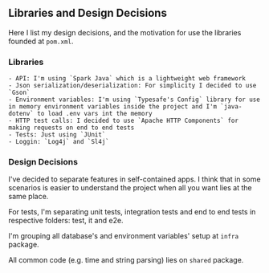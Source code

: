 ## Libraries and Design Decisions
Here I list my design decisions, and the motivation for use the libraries founded at `pom.xml`.

### Libraries
    - API: I'm using `Spark Java` which is a lightweight web framework
    - Json serialization/deserialization: For simplicity I decided to use `Gson`
    - Environment variables: I'm using `Typesafe's Config` library for use in memory environment variables inside the project and I'm `java-dotenv` to load .env vars int the memory
    - HTTP test calls: I decided to use `Apache HTTP Components` for making requests on end to end tests
    - Tests: Just using `JUnit`
    - Loggin: `Log4j` and `Sl4j`

### Design Decisions
I've decided to separate features in self-contained apps. I think that in some scenarios is easier to understand the project when all you want lies at the same place.

For tests, I'm separating unit tests, integration tests and end to end tests in respective folders: test, it and e2e.

I'm grouping all database's and environment variables' setup at `infra` package.

All common code (e.g. time and string parsing) lies on `shared` package.

                                       